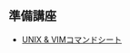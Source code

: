 ## 準備講座

* [UNIX & VIMコマンドシート](https://github.com/catal/Catal-Textbook/blob/master/html-day-1/command_sheet.pdf)

